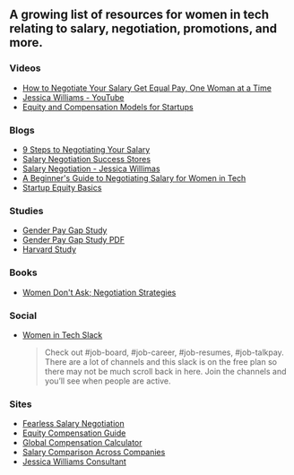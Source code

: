 ## A growing list of resources for women in tech relating to salary, negotiation, promotions, and more.

### Videos 
- [How to Negotiate Your Salary Get Equal Pay, One Woman at a Time](https://www.youtube.com/watch?v=Yxe6WMoEuus)
- [Jessica Williams - YouTube](https://www.youtube.com/channel/UCtwlxYplYEuf2htUZDOcdBA)
- [Equity and Compensation Models for Startups](https://www.youtube.com/watch?v=rXUFKDVtAVE&feature=youtu.be)

### Blogs 
- [9 Steps to Negotiating Your Salary](https://ontherisesolutions.com/new-blog/2018/9/17/9-steps-to-negotiating-your-salary)
- [Salary Negotiation Success Stores](https://www.askamanager.org/2019/06/share-your-salary-negotiation-success-stories.html)
- [Salary Negotiation - Jessica Willimas](https://www.theriveter.co/voice/guest-blog-salary-negotiation)
- [A Beginner's Guide to Negotiating Salary for Women in Tech](https://medium.com/product-popcorn/a-beginners-guide-to-negotiating-salary-for-women-in-tech-83ca40733d04)
- [Startup Equity Basics](https://humaninterest.com/blog/startup-equity-basics-ask-stock-accept/)

### Studies 
- [Gender Pay Gap Study](https://www.glassdoor.com/research/studies/gender-pay-gap/)
- [Gender Pay Gap Study PDF](https://www.glassdoor.com/research/app/uploads/sites/2/2016/03/Glassdoor-Gender-Pay-Gap-Study.pdf)
- [Harvard Study](https://www.pon.harvard.edu/freemium/salary-negotiations/?ecid=SalaryNg-Salar-00-tx)

### Books 
- [Women Don't Ask; Negotiation Strategies](https://www.amazon.com/Women-Dont-Ask-Negotiation-Strategies/dp/0553383876)


### Social
- [Women in Tech Slack](http://womenintech.slack.com)
  > Check out #job-board, #job-career, #job-resumes, #job-talkpay.
  > There are a lot of channels and this slack is on the free plan so there may not be much scroll back in here. Join the channels and you’ll see when people are active.
 
### Sites
- [Fearless Salary Negotiation](https://fearlesssalarynegotiation.com/)
- [Equity Compensation Guide](https://www.holloway.com/g/equity-compensation)
- [Global Compensation Calculator](https://about.gitlab.com/handbook/people-operations/global-compensation/calculator/)
- [Salary Comparison Across Companies](https://www.levels.fyi/)
- [Jessica Williams Consultant](https://ontherisesolutions.com/)
